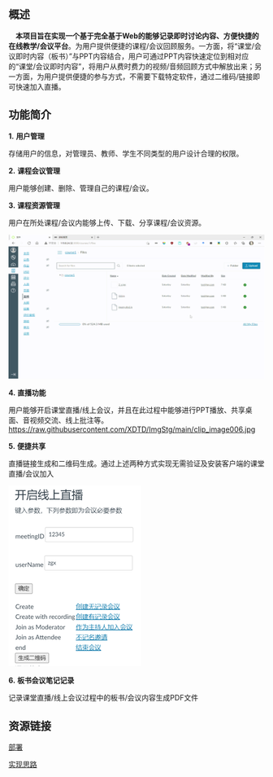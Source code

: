 

## 概述

**&emsp;本项目旨在实现一个基于完全基于Web的能够记录即时讨论内容、方便快捷的在线教学/会议平台**。为用户提供便捷的课程/会议回顾服务。一方面，将“课堂/会议即时内容（板书）”与PPT内容结合，用户可通过PPT内容快速定位到相对应的“课堂/会议即时内容”，将用户从费时费力的视频/音频回顾方式中解放出来；另一方面，为用户提供便捷的参与方式，不需要下载特定软件，通过二维码/链接即可快速加入直播。

## 功能简介

**1.**   **用户管理**

存储用户的信息，对管理员、教师、学生不同类型的用户设计合理的权限。

**2.**   **课程会议管理**

用户能够创建、删除、管理自己的课程/会议。

**3.**   **课程资源管理**

用户在所处课程/会议内能够上传、下载、分享课程/会议资源。

![文件 和另外 1 个页面 - 个人 - Microsoft Edge 2021-12-07 17-26-52 00_00_16-00_00_30](https://raw.githubusercontent.com/XDTD/ImgStg/main/%E6%96%87%E4%BB%B6%20%E5%92%8C%E5%8F%A6%E5%A4%96%201%20%E4%B8%AA%E9%A1%B5%E9%9D%A2%20-%20%E4%B8%AA%E4%BA%BA%20-%20Microsoft%E2%80%8B%20Edge%202021-12-07%2017-26-52%2000_00_16-00_00_30.gif)

**4.**   **直播功能**

用户能够开启课堂直播/线上会议，并且在此过程中能够进行PPT播放、共享桌面、音视频交流、线上批注等。
https://raw.githubusercontent.com/XDTD/ImgStg/main/clip_image006.jpg


**5.**   **便捷共享**

直播链接生成和二维码生成。通过上述两种方式实现无需验证及安装客户端的课堂直播/会议加入

![image-20211228155945135](https://raw.githubusercontent.com/XDTD/ImgStg/main/image-20211228155945135.png)

**6.**   **板书会议笔记记录**

记录课堂直播/线上会议过程中的板书/会议内容生成PDF文件

## 资源链接

[部署](https://github.com/XDTD/guokehuiyi/wiki#quick-start)

[实现思路](https://github.com/XDTD/guokehuiyi/wiki#software-design)
